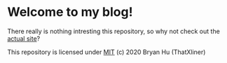 # Welcome to my blog!

There really is nothing intresting this repository, so why not check out the [actual site](https://thatxliner.github.io/blog/)?

This repository is licensed under [MIT](../LICENSE) (c) 2020 Bryan Hu (ThatXliner)
